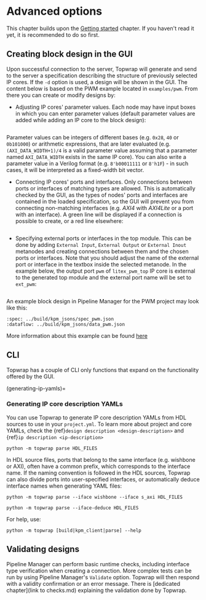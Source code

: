 # Advanced options

This chapter builds upon the [Getting started](getting_started.md) chapter. If you haven't read it yet, it is recommended to do so first.

## Creating block design in the GUI

Upon successful connection to the server, Topwrap will generate and send to the server a specification describing the structure of previously selected IP cores. If the `-d` option is used, a design will be shown in the GUI. The content below is based on the PWM example located in `examples/pwm`. From there you can create or modify designs by:

* Adjusting IP cores' parameter values. Each node may have input boxes in which you can enter parameter values (default parameter values are added while adding an IP core to the block design):
```{image} img/node_parameters.png
```
Parameter values can be integers of different bases (e.g. `0x28`, `40` or `0b101000`) or arithmetic expressions, that are later evaluated (e.g. `(AXI_DATA_WIDTH+1)/4` is a valid parameter value assuming that a parameter named `AXI_DATA_WIDTH` exists in the same IP core). You can also write a parameter value in a Verilog format (e.g. `8'b00011111` or `8'h1F`) - in such cases, it will be interpreted as a fixed-width bit vector.

* Connecting IP cores' ports and interfaces. Only connections between ports or interfaces of matching types are allowed. This is automatically checked by the GUI, as the types of nodes' ports and interfaces are contained in the loaded specification, so the GUI will prevent you from connecting non-matching interfaces (e.g. *AXI4* with *AXI4Lite* or a port with an interface). A green line will be displayed if a connection is possible to create, or a red line elsewhere:
```{image} img/invalid_connection.png
```

* Specifying external ports or interfaces in the top module. This can be done by adding `External Input`, `External Output` or `External Inout` metanodes and creating connections between them and the chosen ports or interfaces. Note that you should adjust the name of the external port or interface in the textbox inside the selected metanode. In the example below, the output port `pwm` of `litex_pwm_top` IP core is external to the generated top module and the external port name will be set to `ext_pwm`:
```{image} img/external_port.png
```

An example block design in Pipeline Manager for the PWM project may look like this:
```{kpm_iframe}
:spec: ../build/kpm_jsons/spec_pwm.json
:dataflow: ../build/kpm_jsons/data_pwm.json
```

More information about this example can be found [here](https://antmicro.github.io/topwrap/examples.html#pwm)

## CLI

Topwrap has a couple of CLI only functions that expand on the functionality offered by the GUI.

(generating-ip-yamls)=
### Generating IP core description YAMLs

You can use Topwrap to generate IP core description YAMLs from HDL sources to use in your `project.yml`.
To learn more about project and core YAMLs, check the {ref}`design description <design-description>` and {ref}`ip description <ip-description>`

```
python -m topwrap parse HDL_FILES
```

In HDL source files, ports that belong to the same interface (e.g. wishbone or AXI),
often have a common prefix, which corresponds to the interface name. If the naming
convention is followed in the HDL sources, Topwrap can also divide ports into user-specified
interfaces, or automatically deduce interface names when generating YAML files:

```
python -m topwrap parse --iface wishbone --iface s_axi HDL_FILES

python -m topwrap parse --iface-deduce HDL_FILES
```

For help, use:

```
python -m topwrap [build|kpm_client|parse] --help
```

## Validating designs

Pipeline Manager can perform basic runtime checks, including interface type verification when creating a connection. More complex tests can be run by using Pipeline Manager's `Validate` option. Topwrap will then respond with a validity confirmation or an error message. There is [dedicated chapter](link to checks.md) explaining the validation done by Topwrap.
